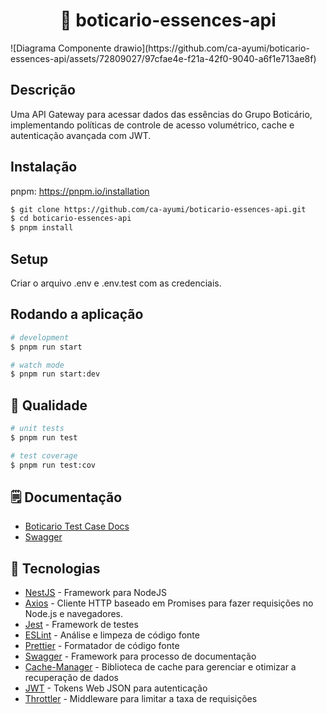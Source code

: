 <h1 align="center">🧴 boticario-essences-api </h1>
![Diagrama Componente drawio](https://github.com/ca-ayumi/boticario-essences-api/assets/72809027/97cfae4e-f21a-42f0-9040-a6f1e713ae8f)

## Descrição

Uma API Gateway para acessar dados das essências do Grupo Boticário, implementando políticas de controle de acesso volumétrico, cache e autenticação avançada com JWT.

## Instalação

pnpm: https://pnpm.io/installation

```bash
$ git clone https://github.com/ca-ayumi/boticario-essences-api.git
$ cd boticario-essences-api
$ pnpm install
```

## Setup

Criar o arquivo .env e .env.test com as credenciais.

## Rodando a aplicação

```bash
# development
$ pnpm run start

# watch mode
$ pnpm run start:dev

```

## 📝 Qualidade

```bash
# unit tests
$ pnpm run test

# test coverage
$ pnpm run test:cov
```

## 🗒️ Documentação

- [Boticario Test Case Docs](https://www.notion.so/O-BOTIC-RIO-Test-Case-0cd6be17745d415690775126903508f9?pvs=4)
- [Swagger](http://localhost:3000/api#/)

## 📌 Tecnologias

- [NestJS](https://nestjs.com/) - Framework para NodeJS
- [Axios](https://axios-http.com/ptbr/docs/intro) - Cliente HTTP baseado em Promises para fazer requisições no Node.js e navegadores.
- [Jest](https://jestjs.io/pt-BR/) - Framework de testes
- [ESLint](https://eslint.org/) - Análise e limpeza de código fonte
- [Prettier](https://prettier.io/) - Formatador de código fonte
- [Swagger](https://swagger.io/) - Framework para processo de documentação
- [Cache-Manager](https://docs.nestjs.com/techniques/caching) - Biblioteca de cache para gerenciar e otimizar a recuperação de dados
- [JWT](https://jwt.io/) - Tokens Web JSON para autenticação
- [Throttler](https://docs.nestjs.com/security/rate-limiting) - Middleware para limitar a taxa de requisições
